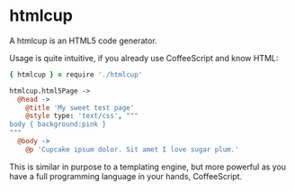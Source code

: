 htmlcup
=======

A htmlcup is an HTML5 code generator.

Usage is quite intuitive, if you already use CoffeeScript and know HTML:

````coffeescript
{ htmlcup } = require './htmlcup'

htmlcup.html5Page ->
  @head ->
    @title 'My sweet test page'
    @style type: 'text/css', """
body { background:pink }
"""
  @body ->
    @p 'Cupcake ipsum dolor. Sit amet I love sugar plum.'
````

This is similar in purpose to a templating engine, but more powerful as you have a full programming language in your hands, CoffeeScript.
